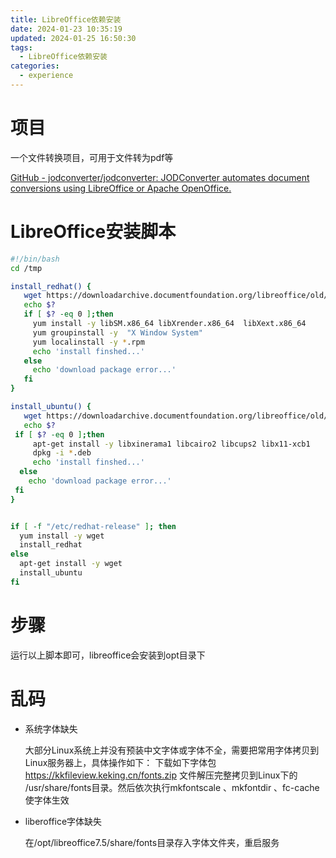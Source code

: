 ```yaml
---
title: LibreOffice依赖安装
date: 2024-01-23 10:35:19
updated: 2024-01-25 16:50:30
tags:
  - LibreOffice依赖安装
categories:
  - experience
---
```


# 项目

一个文件转换项目，可用于文件转为pdf等

[GitHub - jodconverter/jodconverter: JODConverter automates document conversions using LibreOffice or Apache OpenOffice.](https://github.com/jodconverter/jodconverter)

# LibreOffice安装脚本

```sh
#!/bin/bash
cd /tmp

install_redhat() {
   wget https://downloadarchive.documentfoundation.org/libreoffice/old/7.5.3.2/rpm/x86_64/LibreOffice_7.5.3.2_Linux_x86-64_rpm.tar.gz -cO LibreOffice_7_rpm.tar.gz && tar -zxf /tmp/LibreOffice_7_rpm.tar.gz && cd /tmp/LibreOffice_7.5.3.2_Linux_x86-64_rpm/RPMS
   echo $?
   if [ $? -eq 0 ];then
     yum install -y libSM.x86_64 libXrender.x86_64  libXext.x86_64
     yum groupinstall -y  "X Window System"
     yum localinstall -y *.rpm
     echo 'install finshed...'
   else
     echo 'download package error...'
   fi
}

install_ubuntu() {
   wget https://downloadarchive.documentfoundation.org/libreoffice/old/7.5.3.2/deb/x86_64/LibreOffice_7.5.3.2_Linux_x86-64_deb.tar.gz  -cO LibreOffice_7_deb.tar.gz && tar -zxf /tmp/LibreOffice_7_deb.tar.gz && cd /tmp/LibreOffice_7.5.3.2_Linux_x86-64_deb/DEBS
   echo $?
 if [ $? -eq 0 ];then
     apt-get install -y libxinerama1 libcairo2 libcups2 libx11-xcb1
     dpkg -i *.deb
     echo 'install finshed...'
  else
    echo 'download package error...'
 fi
}


if [ -f "/etc/redhat-release" ]; then
  yum install -y wget
  install_redhat
else
  apt-get install -y wget
  install_ubuntu
fi

```

# 步骤

运行以上脚本即可，libreoffice会安装到opt目录下

# 乱码

- 系统字体缺失

    大部分Linux系统上并没有预装中文字体或字体不全，需要把常用字体拷贝到Linux服务器上，具体操作如下： 下载如下字体包 https://kkfileview.keking.cn/fonts.zip 文件解压完整拷贝到Linux下的 /usr/share/fonts目录。然后依次执行mkfontscale 、mkfontdir 、fc-cache使字体生效

- liberoffice字体缺失

    在/opt/libreoffice7.5/share/fonts目录存入字体文件夹，重启服务